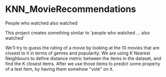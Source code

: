 # KNN_MovieRecommendations
People who watched also watched

This project creates something similar to 'people who watched ... also watched'

We'll try to guess the rating of a movie by looking at the 10 movies that are closest to it in terms of genres and popularity.
We are using K Nearest Neighbours to define distance metric between the items in the dataset, and find the K closest items.
After we use those items to predict some property of a test item, by having them somehow "vote" on it.
